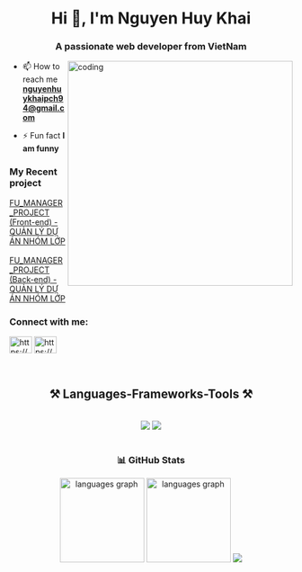<h1 align="center">Hi 👋, I'm Nguyen Huy Khai</h1>
<h3 align="center">A passionate web developer from VietNam</h3>

<img align="right" alt="coding" width="400" src="https://camo.githubusercontent.com/8bf6f6d78abc81fcf9c49f10649423e73ea44bc248e83aaae8759d401c829a84/68747470733a2f2f70687973696373677572756b756c2e66696c65732e776f726470726573732e636f6d2f323031392f30322f6368617261637465722d312e676966">

- 📫 How to reach me **nguyenhuykhaipch94@gmail.com**

- ⚡ Fun fact **I am funny**
  
<h3 align="left">My Recent project</h3>
<div>
  <a href="https://github.com/nguyenhuykhai/manager-tasks-application" target="blank">FU_MANAGER_PROJECT (Front-end) - QUẢN LÝ DỰ ÁN NHÓM LỚP</a>
</div>
<br/>
<div>
  <a href="https://github.com/nguyenhuykhai/be-manager-tasks-application" target="blank">FU_MANAGER_PROJECT (Back-end) - QUẢN LÝ DỰ ÁN NHÓM LỚP</a>
</div>

<h3 align="left">Connect with me:</h3>
<p align="left">
<a href="https://linkedin.com/in/https://www.linkedin.com/in/khai-huy-nguyen/" target="blank"><img align="center" src="https://raw.githubusercontent.com/rahuldkjain/github-profile-readme-generator/master/src/images/icons/Social/linked-in-alt.svg" alt="https://www.linkedin.com/in/khai-huy-nguyen/" height="30" width="40" /></a>
<a href="https://fb.com/https://www.facebook.com/huykhai.pi/" target="blank"><img align="center" src="https://raw.githubusercontent.com/rahuldkjain/github-profile-readme-generator/master/src/images/icons/Social/facebook.svg" alt="https://www.facebook.com/huykhai.pi/" height="30" width="40" /></a>
</p>

<br/>
<h2 align="center">⚒️ Languages-Frameworks-Tools ⚒️</h2>
<br/>
<div align="center">
    <img src="https://skillicons.dev/icons?i=react,angular,bootstrap,html,css,vscode,github,visualstudio,git,gitlab,babel,figma" />
    <img src="https://skillicons.dev/icons?i=javascript,typescript,firebase,aws,c,java,mysql,docker,spring,sass,MongoDB,gcp,idea" /><br>
</div>
<br/>
<h3 align="center">📊 GitHub Stats</h3>
<div align="center">
<img src="https://github-readme-stats.vercel.app/api?username=nguyenhuykhai&show_icons=true&theme=radical" height="150" alt="languages graph"/>
<img src="https://github-readme-stats.vercel.app/api/top-langs?username=nguyenhuykhai&locale=en&hide_title=false&layout=compact&card_width=320&langs_count=5&theme=dracula&hide_border=false" height="150" alt="languages graph"/>
<img src="https://github-readme-streak-stats.herokuapp.com/?user=nguyenhuykhai&theme=tokyonight&hide_border=false" /><br/>
</div>
